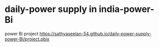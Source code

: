 # daily-power supply in india-power-Bi
power Bi project 
https://sathyaseelan-54.github.io/daily-power-supply-power-Bi/project.pbix
